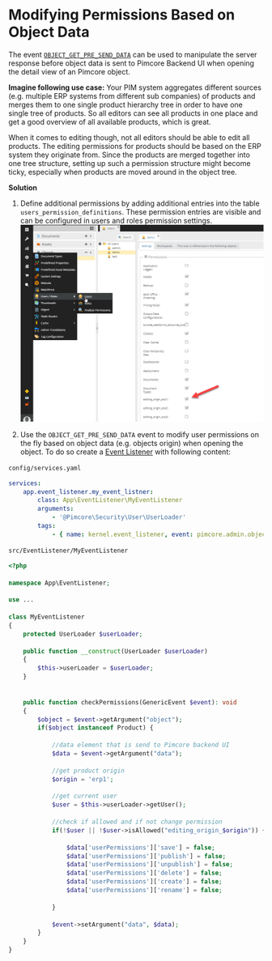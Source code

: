 # Modifying Permissions Based on Object Data

The event [`OBJECT_GET_PRE_SEND_DATA`](https://github.com/pimcore/admin-ui-classic-bundle/blob/1.x/src/Event/AdminEvents.php#L328-L340)
can be used to manipulate the server response before object data is sent to Pimcore Backend UI when opening the detail
view of an Pimcore object. 

**Imagine following use case:** 
Your PIM system aggregates different sources (e.g. multiple ERP systems from different sub companies) of products and merges
them to one single product hierarchy tree in order to have one single tree of products. 
So all editors can see all products in one place and get a good overview of all available products, which is great.  

When it comes to editing though, not all editors should be able to edit all products. The editing permissions for products 
should be based on the ERP system they originate from.
Since the products are merged together into one tree structure, setting up such a permission structure might become ticky, 
especially when products are moved around in the object tree. 


**Solution**

1) Define additional permissions by adding additional entries into the table `users_permission_definitions`. These permission
entries are visible and can be configured in users and roles permission settings. 
![User Permissions](img/user-permissions.jpg)

 
2) Use the `OBJECT_GET_PRE_SEND_DATA` event to modify user permissions on the fly based on object data (e.g. objects origin) 
when opening the object. 
To do so create a [Event Listener](../20_Extending_Pimcore/11_Event_API_and_Event_Manager.md) 
with following content: 


`config/services.yaml`
```yml
services:
    app.event_listener.my_event_listner:
        class: App\EventListener\MyEventListener
        arguments:
            - '@Pimcore\Security\User\UserLoader'
        tags:
            - { name: kernel.event_listener, event: pimcore.admin.object.get.preSendData, method: checkPermissions }
```

`src/EventListener/MyEventListener`

```php
<?php

namespace App\EventListener;

use ... 

class MyEventListener
{
    protected UserLoader $userLoader;

    public function __construct(UserLoader $userLoader)
    {
        $this->userLoader = $userLoader;
    }


    public function checkPermissions(GenericEvent $event): void
    {
        $object = $event->getArgument("object");
        if($object instanceof Product) {

            //data element that is send to Pimcore backend UI
            $data = $event->getArgument("data");

            //get product origin
            $origin = 'erp1';

            //get current user
            $user = $this->userLoader->getUser();

            //check if allowed and if not change permission
            if(!$user || !$user->isAllowed("editing_origin_$origin")) {

                $data['userPermissions']['save'] = false;
                $data['userPermissions']['publish'] = false;
                $data['userPermissions']['unpublish'] = false;
                $data['userPermissions']['delete'] = false;
                $data['userPermissions']['create'] = false;
                $data['userPermissions']['rename'] = false;

            }

            $event->setArgument("data", $data);
        }
    }
}

```
